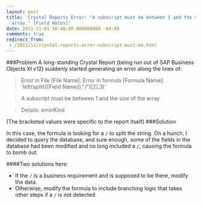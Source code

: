 ```yaml
---
layout: post
title: 'Crystal Reports Error: "A subscript must be between 1 and the size of the
  array." [Field Notes]'
date: 2011-11-01 16:48:00.000000000 -04:00
comments: true
redirect_from: 
 - /2011/11/crystal-reports-error-subscript-must-be.html
---
```

###Problem
A long-standing Crystal Report (being run out of SAP Business Objects XI v12) suddenly started generating an error along the lines of:

 > Error in File [File Name]: Error in formula [Formula Name]: 'left(split({[Field Name]},"/")[2],3)'
 
 > A subscript must be between 1 and the size of the array.
 
 > Details: errorKind

(The bracketed values were specific to the report itself)
###Solution

In this case, the formula is looking for a `/` to split the string. On a hunch, I decided to query the database, and sure enough, some of the fields in the database had been modified and no long included a `/`, causing the formula to bomb out.

####Two solutions here:

* If the `/` is a business requirement and is supposed to be there, modify the data.
* Otherwise, modify the formula to include branching logic that takes other steps if a `/` is not detected.
